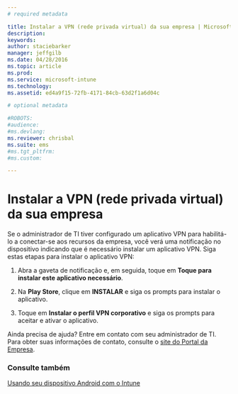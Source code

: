 ```yaml
---
# required metadata

title: Instalar a VPN (rede privada virtual) da sua empresa | Microsoft Intune
description:
keywords:
author: staciebarker
manager: jeffgilb
ms.date: 04/28/2016
ms.topic: article
ms.prod:
ms.service: microsoft-intune
ms.technology:
ms.assetid: ed4a9f15-72fb-4171-84cb-63d2f1a6d04c

# optional metadata

#ROBOTS:
#audience:
#ms.devlang:
ms.reviewer: chrisbal
ms.suite: ems
#ms.tgt_pltfrm:
#ms.custom:

---
```



# Instalar a VPN (rede privada virtual) da sua empresa

Se o administrador de TI tiver configurado um aplicativo VPN para habilitá-lo a conectar-se aos recursos da empresa, você verá uma notificação no dispositivo indicando que é necessário instalar um aplicativo VPN. Siga estas etapas para instalar o aplicativo VPN:

1.  Abra a gaveta de notificação e, em seguida, toque em **Toque para instalar este aplicativo necessário**.

2.  Na **Play Store**, clique em **INSTALAR** e siga os prompts para instalar o aplicativo.

3.  Toque em **Instalar o perfil VPN corporativo** e siga os prompts para aceitar e ativar o aplicativo.

Ainda precisa de ajuda? Entre em contato com seu administrador de TI. Para obter suas informações de contato, consulte o [site do Portal da Empresa](http://portal.manage.microsoft.com).

### Consulte também
[Usando seu dispositivo Android com o Intune](using-your-android-device-with-intune.md)

<!--HONumber=Jun16_HO2-->


